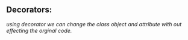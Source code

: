 **Decorators**:
------------
 *using decorator we can change the class object and attribute with out effecting the orginal code.*